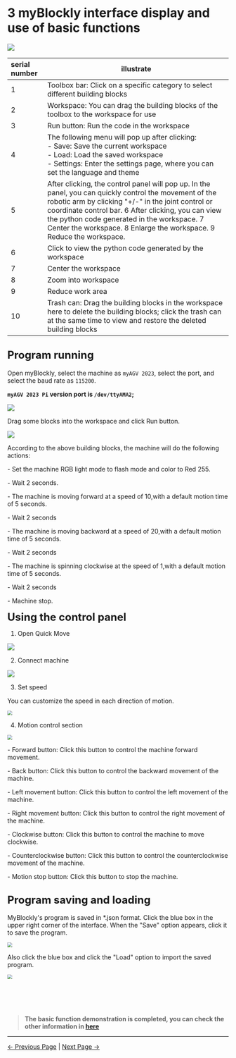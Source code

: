 # 3 myBlockly interface display and use of basic functions

<img src="../../../resources/5-BasicApplication/5.2/5.2.1/img/interface/1.png" />





| serial number | illustrate                                                   |
| :------------ | ------------------------------------------------------------ |
| 1             | Toolbox bar: Click on a specific category to select different building blocks |
| 2             | Workspace: You can drag the building blocks of the toolbox to the workspace for use |
| 3             | Run button: Run the code in the workspace                    |
| 4             | The following menu will pop up after clicking:<br /> - Save: Save the current workspace<br /> - Load: Load the saved workspace<br /> - Settings: Enter the settings page, where you can set the language and theme |
| 5             | After clicking, the control panel will pop up. In the panel, you can quickly control the movement of the robotic arm by clicking "+/-" in the joint control or coordinate control bar. 6 After clicking, you can view the python code generated in the workspace. 7 Center the workspace. 8 Enlarge the workspace. 9 Reduce the workspace. |
| 6             | Click to view the python code generated by the workspace     |
| 7             | Center the workspace                                         |
| 8             | Zoom into workspace                                          |
| 9             | Reduce work area                                             |
| 10            | Trash can: Drag the building blocks in the workspace here to delete the building blocks; click the trash can at the same time to view and restore the deleted building blocks |





## **<font size=5>Program running</font>**



Open myBlockly, select the machine as `myAGV 2023`, select the port, and select the baud rate as `115200`.



**`myAGV 2023 Pi` version port is `/dev/ttyAMA2`;**





![](../../../resources/5-BasicApplication/5.2/5.2.1/1.1.png)





Drag some blocks into the workspace and click Run button.



![](../../../resources/5-BasicApplication/5.2/5.2.1/1.2.png)



According to the above building blocks, the machine will do the following actions:

\- Set the machine RGB light mode to flash mode and  color to Red 255.

\- Wait 2 seconds.

\- The machine is moving forward at a speed of 10,with a default motion time of 5 seconds.

\- Wait 2 seconds

\- The machine is moving backward at a speed of 20,with a default motion time of 5 seconds.

\- Wait 2 seconds

\- The machine is spinning clockwise at the speed of 1,with a default motion time of 5 seconds.

\- Wait 2 seconds

\- Machine stop.







**<font size=5>Using the control panel</font>**



1. Open Quick Move



  ![](../../../resources/5-BasicApplication/5.2/5.2.1/2.1.png)



2. Connect machine



  ![](../../../resources/5-BasicApplication/5.2/5.2.1/2.2.png)



3. Set speed



  You can customize the speed in each direction of motion.



  <img src="../../../resources/5-BasicApplication/5.2/5.2.1/2.3.png" style="zoom:67%;" />





4. Motion control section



  <img src="../../../resources/5-BasicApplication/5.2/5.2.1/2.4.png" style="zoom:67%;" />



  \- Forward button: Click this button to control the machine forward movement.

  \- Back button: Click this button to control the backward movement of the machine.

  \- Left movement button: Click this button to control the left movement of the machine.

  \- Right movement button: Click this button to control the right movement of the machine.

  \- Clockwise button: Click this button to control the machine to move clockwise.

  \- Counterclockwise button: Click this button to control the counterclockwise movement of the machine.

  \- Motion stop button: Click this button to stop the machine.











## **<font size=5>Program saving and loading</font>**

MyBlockly's program is saved in *.json format. Click the blue box in the upper right corner of the interface. When the "Save" option appears, click it to save the program.

<img src="../../../resources/5-BasicApplication/5.2/5.2.1/img/interface/save.png" style="zoom:67%;" />





Also click the blue box and click the "Load" option to import the saved program.

<img src="../../../resources/5-BasicApplication/5.2/5.2.1/img/interface/load.png" style="zoom: 67%;" />

<br/>
<br/>
<br/>
<br/>
<br/>


>**The basic function demonstration is completed, you can check the other information in [here](https://download-elephantrobotics.oss-cn-shenzhen.aliyuncs.com/software/myblockly/README/myblockly%E4%BD%BF%E7%94%A8%E8%AF%B4%E6%98%8E%E4%B9%A6-en.pdf)**


---

 [← Previous Page](./2-install_uninstall.md) | [Next Page →](./4-Q&A.md)
